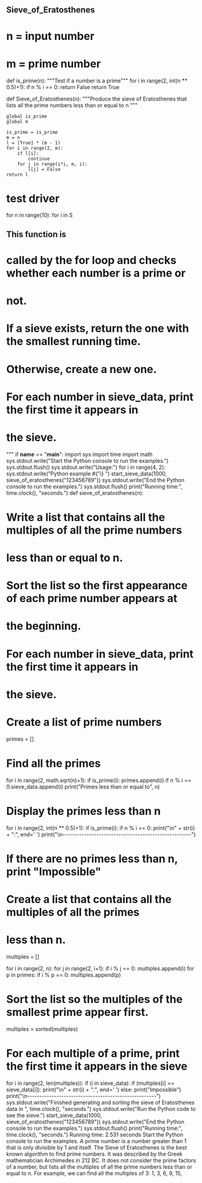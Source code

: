 ## Sieve_of_Eratosthenes
# n = input number 
# m = prime number 

def is_prime(n): 
    """Test if a number is a prime"""
    for i in range(2, int(n ** 0.5)+1):
        if n % i == 0:
            return False
    return True
    
def Sieve_of_Eratosthenes(n):
    """Produce the sieve of Eratosthenes that lists all the 
    prime numbers less than or equal to n
    """
    
    global is_prime
    global m
    
    is_prime = is_prime
    m = n
    l = [True] * (m - 1)  
    for i in range(2, m): 
        if l[i]: 
            continue
        for j in range(i*i, m, i): 
            l[j] = False
    return l        
        
# test driver 

for n in range(10):
    for i in S
## This function  is
# called by the for loop and checks whether each number is a prime or
# not.
# If a sieve exists, return the one with the smallest running time.
# Otherwise, create a new one.
# For each number in sieve_data, print the first time it appears in
# the sieve.
"""
if __name__ == "__main__":
import sys
import time
import math
sys.stdout.write("Start the Python console to run the examples.")
sys.stdout.flush()
sys.stdout.write("Usage:")
for i in range(4, 2):
sys.stdout.write("Python example #{"i}
")
start_sieve_data(1000, sieve_of_eratosthenes("123456789"))
sys.stdout.write("End the Python console to run the examples.")
sys.stdout.flush()
print("Running time:", time.clock(), "seconds.")
def sieve_of_eratosthenes(n):
# Write a list that contains all the multiples of all the prime numbers 
# less than or equal to n.
# Sort the list so the first appearance of each prime number appears at 
# the beginning.
# For each number in sieve_data, print the first time it appears in
# the sieve.

# Create a list of prime numbers 
primes = []

# Find all the primes
for i in range(2, math.sqrt(n)+1):
    if is_prime(i):
        primes.append(i)
    if n % i == 0:sieve_data.append(i)
print("Primes less than or equal to", n)
# Display the primes less than n
for i in range(2, int(n ** 0.5)+1):
    if is_prime(i):
        if n % i == 0:
            print("\\n" + str(i) + ":", end=' ')
print("\n-----------------------------------------------------")

# If there are no primes less than n, print "Impossible"
# Create a list that contains all the multiples of all the primes
# less than n.
multiples = []

for i in range(2, n):
    for j in range(2, i+1):
        if i % j == 0:
               multiples.append(i)
            for p in primes:
                if i % p == 0:
                    multiples.append(p)

# Sort the list so the multiples of the smallest prime appear first.
multiples = sorted(multiples)

# For each multiple of a prime, print the first time it appears in the sieve
for i in range(2, len(multiples)):
    if (i in sieve_data):
        if (multiples[i] == sieve_data[i]):
            print("\\n" + str(i) + ":", end=' ')
    else:
        print("Impossible")
print("\n-----------------------------------------------------")
sys.stdout.write("Finished generating and sorting the sieve of 
Eratosthenes data in ", time.clock(), "seconds.")
sys.stdout.write("Run the Python code to see the sieve.")
start_sieve_data(1000, sieve_of_eratosthenes("123456789"))
sys.stdout.write("End the Python console to run the examples.")
sys.stdout.flush()
print("Running time:", time.clock(), "seconds.")
Running time: 2.531 seconds
Start the Python console to run the examples.
A prime number is a number greater than 1 that is only divisible by 1 and itself.
The Sieve of Eratosthenes is the best known algorithm to find prime numbers.
It was described by the Greek mathematician Archimedes in 212 BC.
It does not consider the prime factors of a number, but lists all the multiples of all the prime numbers less than or equal to n.
For example, we can find all the multiples of 3:
1, 3, 6, 9, 15,
